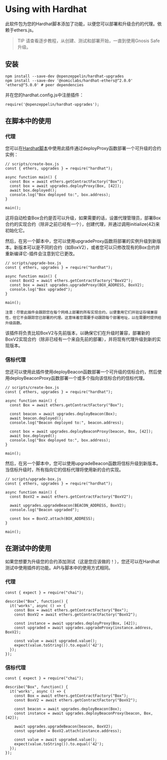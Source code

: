 # Using with Hardhat
此软件包为您的Hardhat脚本添加了功能，以便您可以部署和升级合约的代理。依赖于ethers.js。

> TIP
请查看逐步教程，从创建、测试和部署开始，一直到使用Gnosis Safe升级。

## 安装
```
npm install --save-dev @openzeppelin/hardhat-upgrades
npm install --save-dev '@nomiclabs/hardhat-ethers@^2.0.0' 'ethers@^5.0.0' # peer dependencies
```

并在您的hardhat.config.js中注册插件：
```
require('@openzeppelin/hardhat-upgrades');
```

## 在脚本中的使用

### 代理

您可以在[Hardhat脚本](https://hardhat.org/guides/scripts.html)中使用此插件通过deployProxy函数部署一个可升级的合约实例：
```
// scripts/create-box.js
const { ethers, upgrades } = require("hardhat");

async function main() {
  const Box = await ethers.getContractFactory("Box");
  const box = await upgrades.deployProxy(Box, [42]);
  await box.deployed();
  console.log("Box deployed to:", box.address);
}

main();
```

这将自动检查Box合约是否可以升级，如果需要的话，设置代理管理员，部署Box合约的实现合约（除非之前已经有一个），创建代理，并通过调用initialize(42)来初始化它。

然后，在另一个脚本中，您可以使用upgradeProxy函数将部署的实例升级到新版本。新版本可以是不同的合约（如BoxV2），或者您可以只修改现有的Box合约并重新编译它-插件会注意到它已更改。
```
// scripts/upgrade-box.js
const { ethers, upgrades } = require("hardhat");

async function main() {
  const BoxV2 = await ethers.getContractFactory("BoxV2");
  const box = await upgrades.upgradeProxy(BOX_ADDRESS, BoxV2);
  console.log("Box upgraded");
}

main();
```

    注意：尽管此插件会跟踪您在每个网络上部署的所有实现合约，以便重用它们并验证存储兼容性，但它不会跟踪您已部署的代理。这意味着您需要手动跟踪每个部署地址，以在需要时提供给升级函数。

该插件将负责比较BoxV2与先前版本，以确保它们在升级时兼容，部署新的BoxV2实现合约（除非已经有一个来自先前的部署），并将现有代理升级到新的实现版本。

### 信标代理

您还可以使用此插件使用deployBeacon函数部署一个可升级的信标合约，然后使用deployBeaconProxy函数部署一个或多个指向该信标合约的信标代理。
```
// scripts/create-box.js
const { ethers, upgrades } = require("hardhat");

async function main() {
  const Box = await ethers.getContractFactory("Box");

  const beacon = await upgrades.deployBeacon(Box);
  await beacon.deployed();
  console.log("Beacon deployed to:", beacon.address);

  const box = await upgrades.deployBeaconProxy(beacon, Box, [42]);
  await box.deployed();
  console.log("Box deployed to:", box.address);
}

main();
```

然后，在另一个脚本中，您可以使用upgradeBeacon函数将信标升级到新版本。当信标升级时，所有指向它的信标代理将使用新的合约实现。

```
// scripts/upgrade-box.js
const { ethers, upgrades } = require("hardhat");

async function main() {
  const BoxV2 = await ethers.getContractFactory("BoxV2");

  await upgrades.upgradeBeacon(BEACON_ADDRESS, BoxV2);
  console.log("Beacon upgraded");

  const box = BoxV2.attach(BOX_ADDRESS);
}

main();
```

## 在测试中的使用
如果您想要为升级您的合约添加测试（这是您应该做的！），您还可以在Hardhat测试中使用插件的功能。API与脚本中的使用方式相同。

### 代理
```
const { expect } = require("chai");

describe("Box", function() {
  it('works', async () => {
    const Box = await ethers.getContractFactory("Box");
    const BoxV2 = await ethers.getContractFactory("BoxV2");

    const instance = await upgrades.deployProxy(Box, [42]);
    const upgraded = await upgrades.upgradeProxy(instance.address, BoxV2);

    const value = await upgraded.value();
    expect(value.toString()).to.equal('42');
  });
});
```

### 信标代理
```
const { expect } = require("chai");

describe("Box", function() {
  it('works', async () => {
    const Box = await ethers.getContractFactory("Box");
    const BoxV2 = await ethers.getContractFactory("BoxV2");

    const beacon = await upgrades.deployBeacon(Box);
    const instance = await upgrades.deployBeaconProxy(beacon, Box, [42]);

    await upgrades.upgradeBeacon(beacon, BoxV2);
    const upgraded = BoxV2.attach(instance.address);

    const value = await upgraded.value();
    expect(value.toString()).to.equal('42');
  });
});
```
